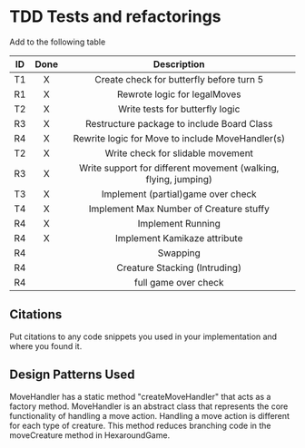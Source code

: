# TDD Tests and refactorings

Add to the following table

| ID  | Done |                           Description                           |
|-----|:----:|:---------------------------------------------------------------:|
| T1  |  X   |            Create check for butterfly before turn 5             |
| R1  |  X   |                  Rewrote logic for legalMoves                   |
| T2  |  X   |                 Write tests for butterfly logic                 |
| R3  |  X   |           Restructure package to include Board Class            |
| R4  |  X   |        Rewrite logic for Move to include MoveHandler(s)         |
| T2  |  X   |                Write check for slidable movement                |
| R3  |  X   | Write support for different movement (walking, flying, jumping) |
| T3  |  X   |               Implement (partial)game over check                |
| T4  |  X   |             Implement Max Number of Creature stuffy             | 
| R4  |  X   |                        Implement Running                        |   
| R4  |  X   |                  Implement Kamikaze attribute                   |
| R4  |      |                            Swapping                             | 
| R4  |      |                  Creature Stacking (Intruding)                  | 
| R4  |      |                      full game over check                       |

## Citations

Put citations to any code snippets you used in your implementation and
where you found it.

## Design Patterns Used

MoveHandler has a static method "createMoveHandler" that acts as a factory method. 
MoveHandler is an abstract class that represents the core functionality of handling a move action. 
Handling a move action is different for each type of creature. This method reduces branching code in the moveCreature method in HexaroundGame. 